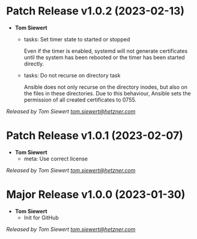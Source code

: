 # Patch Release v1.0.2 (2023-02-13)
  * **Tom Siewert**
    * tasks: Set timer state to started or stopped
      
      Even if the timer is enabled, systemd will not generate certificates
      until the system has been rebooted or the timer has been started
      directly.
    * tasks: Do not recurse on directory task
    
      Ansible does not only recurse on the directory inodes, but also on the
      files in these directories. Due to this behaviour, Ansible sets the permission
      of all created certificates to 0755.

*Released by Tom Siewert <tom.siewert@hetzner.com>*

# Patch Release v1.0.1 (2023-02-07)
  * **Tom Siewert**
    * meta: Use correct license

*Released by Tom Siewert <tom.siewert@hetzner.com>*

# Major Release v1.0.0 (2023-01-30)
  * **Tom Siewert**
    * Init for GitHub

*Released by Tom Siewert <tom.siewert@hetzner.com>*
